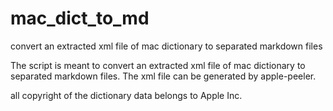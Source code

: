# mac_dict_to_md
convert an extracted xml file of mac dictionary to separated markdown files

The script is meant to convert an extracted xml file of mac dictionary to separated markdown files. The xml file can be generated by apple-peeler.

all copyright of the dictionary data belongs to Apple Inc.